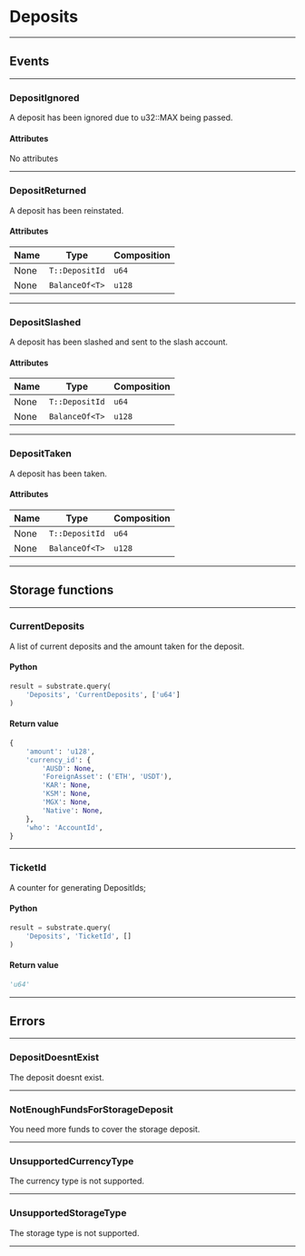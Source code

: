 
# Deposits

---------
## Events

---------
### DepositIgnored
A deposit has been ignored due to u32::MAX being passed.
#### Attributes
No attributes

---------
### DepositReturned
A deposit has been reinstated.
#### Attributes
| Name | Type | Composition
| -------- | -------- | -------- |
| None | `T::DepositId` | ```u64```
| None | `BalanceOf<T>` | ```u128```

---------
### DepositSlashed
A deposit has been slashed and sent to the slash account.
#### Attributes
| Name | Type | Composition
| -------- | -------- | -------- |
| None | `T::DepositId` | ```u64```
| None | `BalanceOf<T>` | ```u128```

---------
### DepositTaken
A deposit has been taken.
#### Attributes
| Name | Type | Composition
| -------- | -------- | -------- |
| None | `T::DepositId` | ```u64```
| None | `BalanceOf<T>` | ```u128```

---------
## Storage functions

---------
### CurrentDeposits
 A list of current deposits and the amount taken for the deposit.

#### Python
```python
result = substrate.query(
    'Deposits', 'CurrentDeposits', ['u64']
)
```

#### Return value
```python
{
    'amount': 'u128',
    'currency_id': {
        'AUSD': None,
        'ForeignAsset': ('ETH', 'USDT'),
        'KAR': None,
        'KSM': None,
        'MGX': None,
        'Native': None,
    },
    'who': 'AccountId',
}
```
---------
### TicketId
 A counter for generating DepositIds;

#### Python
```python
result = substrate.query(
    'Deposits', 'TicketId', []
)
```

#### Return value
```python
'u64'
```
---------
## Errors

---------
### DepositDoesntExist
The deposit doesnt exist.

---------
### NotEnoughFundsForStorageDeposit
You need more funds to cover the storage deposit.

---------
### UnsupportedCurrencyType
The currency type is not supported.

---------
### UnsupportedStorageType
The storage type is not supported.

---------